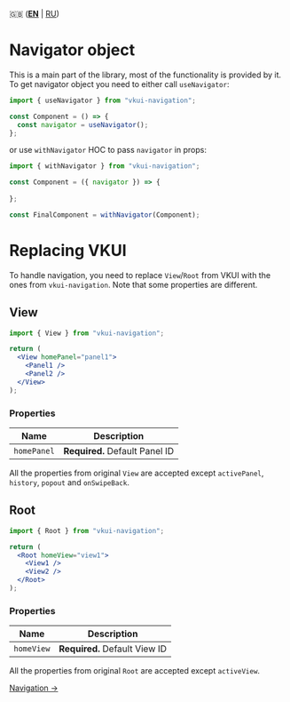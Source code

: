 :gb: ([**EN**](./basics.en.md) | [RU](./basics.ru.md))

# Navigator object
This is a main part of the library, most of the functionality is provided by it. To get navigator object you need to either call `useNavigator`:

```jsx
import { useNavigator } from "vkui-navigation";

const Component = () => {
  const navigator = useNavigator();
};
```

or use `withNavigator` HOC to pass `navigator` in props:
```jsx
import { withNavigator } from "vkui-navigation";

const Component = ({ navigator }) => {
  
};

const FinalComponent = withNavigator(Component);
```

# Replacing VKUI
To handle navigation, you need to replace `View`/`Root` from VKUI with the ones from `vkui-navigation`. Note that some properties are different.

## View
```jsx
import { View } from "vkui-navigation";

return (
  <View homePanel="panel1">
    <Panel1 />
    <Panel2 />
  </View>
);
```

### Properties

| Name        | Description                    |
| ----------- | ------------------------------ |
| `homePanel` | **Required.** Default Panel ID |

All the properties from original `View` are accepted except `activePanel`, `history`, `popout` and `onSwipeBack`.

## Root
```jsx
import { Root } from "vkui-navigation";

return (
  <Root homeView="view1">
    <View1 />
    <View2 />
  </Root>
);
```

### Properties

| Name       | Description                   |
| ---------- | ----------------------------- |
| `homeView` | **Required.** Default View ID |

All the properties from original `Root` are accepted except `activeView`.

[Navigation →](./navigation.en.md)
